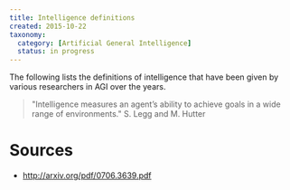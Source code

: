 ```yaml
---
title: Intelligence definitions
created: 2015-10-22
taxonomy:
  category: [Artificial General Intelligence]
  status: in progress
---
```


The following lists the definitions of intelligence that have been given by various researchers in AGI over the years.

> "Intelligence measures an agent’s ability to achieve goals in a wide range of environments."
> S. Legg and M. Hutter

# Sources

* http://arxiv.org/pdf/0706.3639.pdf